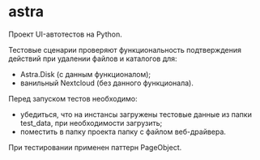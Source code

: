 # astra
Проект UI-автотестов на Python.

Тестовые сценарии проверяют функциональность подтверждения действий при удалении файлов и каталогов для:
- Astra.Disk (с данным функционалом);
- ванильный Nextcloud (без данного функционала).

Перед запуском тестов необходимо:
- убедиться, что на инстансы загружены тестовые данные из папки test_data, при необходимости загрузить;
- поместить в папку проекта папку с файлом веб-драйвера. 

При тестировании применен паттерн PageObject.
